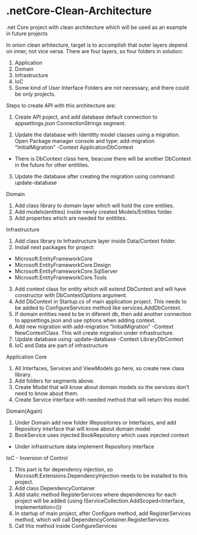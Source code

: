 # .netCore-Clean-Architecture
.net Core project with clean architecture which will be used as an example in future projects

In onion clean arhitecture, target is to accomplish that outer layers depend on inner, not vice versa.
There are four layers, so four folders in solution:
1. Application
2. Domain
3. Infrastructure
4. IoC
5. Some kind of User Interface
Folders are not necessary, and there could be only projects.

Steps to create API with this architecture are:
1. Create API poject, and add database default connection to appsettings.json ConnectionStrings segment.

2. Update the database with Identitty model classes using a migration. Open Package manager console and type:
add-migration "InitialMigration" -Context ApplicationDbContext
  - There is DbContext class here, beacuse there will be another DbContext in the future for other entitites.

3. Update the database after creating the migration using command:
update-database

Domain

1. Add class library to domain layer which will hold the core entities.
2. Add models(entities) inside newly created Models/Entities folder.
3. Add properties which are needed for entitites.

Infrastructure
1. Add class library to Infrastructure layer inside Data/Context folder.
2. Install next packages for project:
- Microsoft.EntityFrameworkCore
- Microsoft.EntityFrameworkCore.Design
- Microsoft.EntityFrameworkCore.SqlServer
- Microsoft.EntityFrameworkCore.Tools
3. Add context class for entity which will extend DbContext and will have constructor with DbContextOptions argument.
4. Add DbContext in Startup.cs of main application project. This needs to be added to ConfigureServices method like services.AddDbContext.
5. If domain entities need to be in diferent db, then add another connection to appsettings.json and use options  when adding context.
6. Add new migration with add-migration "InitialMigration" -Context NewContextClass. This will create migration under infrastructure.
7. Update database using: update-database -Context LibraryDbContext
8. IoC and Data are part of infrastructure

Application Core
1. All Interfaces, Services and ViewModels go here, so create new class library.
2. Add folders for segments above.
3. Create Model that will know about domain models so the services don't need to know about them.
4. Create Service interface with needed method that will return this model.

Domain(Again)
1. Under Domain add new folder IRepositories or Interfaces, and add Repository interface that will know about domain model
2. BookService uses injected BookRepository which uses injected context

- Under infrastructure data implement Repository interface

IoC - Inversion of Control
1. This part is for dependency injection, so Microsoft.Extensions.DependencyInjection needs to be installed to this project.
2. Add class DependencyContainer
3. Add static method RegisterServices where dependencies for each project will be added (using IServiceCollection.AddScoped<Interface, Implementation>())
4. In startup of main project, after Configure method, add RegisterServices method, which will call DependencyContainer.RegisterServices.
5. Call this method inside ConfigureServices
